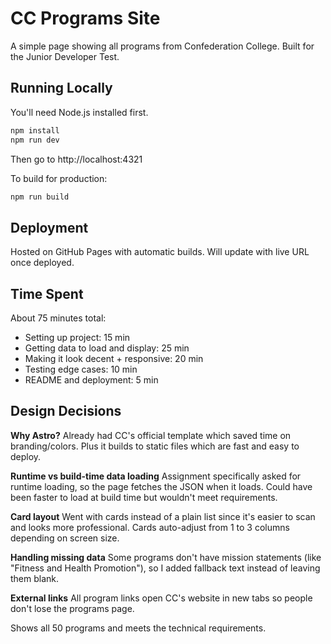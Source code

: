 # CC Programs Site

A simple page showing all programs from Confederation College. Built for the Junior Developer Test.

## Running Locally

You'll need Node.js installed first.

```bash
npm install
npm run dev
```

Then go to http://localhost:4321

To build for production:
```bash
npm run build
```

## Deployment

Hosted on GitHub Pages with automatic builds. Will update with live URL once deployed.

## Time Spent

About 75 minutes total:
- Setting up project: 15 min
- Getting data to load and display: 25 min  
- Making it look decent + responsive: 20 min
- Testing edge cases: 10 min
- README and deployment: 5 min

## Design Decisions

**Why Astro?**
Already had CC's official template which saved time on branding/colors. Plus it builds to static files which are fast and easy to deploy.

**Runtime vs build-time data loading**
Assignment specifically asked for runtime loading, so the page fetches the JSON when it loads. Could have been faster to load at build time but wouldn't meet requirements.

**Card layout**
Went with cards instead of a plain list since it's easier to scan and looks more professional. Cards auto-adjust from 1 to 3 columns depending on screen size.

**Handling missing data**
Some programs don't have mission statements (like "Fitness and Health Promotion"), so I added fallback text instead of leaving them blank.

**External links**
All program links open CC's website in new tabs so people don't lose the programs page.

Shows all 50 programs and meets the technical requirements.

